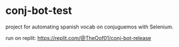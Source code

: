 # conj-bot-test
project for automating spanish vocab on conjuguemos with Selenium.

run on replit: https://replit.com/@TheOof01/conj-bot-release
